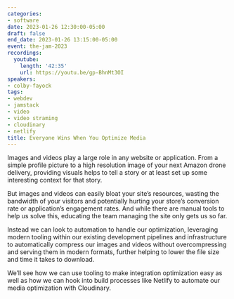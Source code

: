 ```yaml
---
categories:
- software
date: 2023-01-26 12:30:00-05:00
draft: false
end_date: 2023-01-26 13:15:00-05:00
event: the-jam-2023
recordings:
  youtube:
    length: '42:35'
    url: https://youtu.be/gp-BhnMt3OI
speakers:
- colby-fayock
tags:
- webdev
- jamstack
- video
- video straming
- cloudinary
- netlify
title: Everyone Wins When You Optimize Media
---
```



Images and videos play a large role in any website or application. From a simple profile picture to a high resolution image of your next Amazon drone delivery, providing visuals helps to tell a story or at least set up some interesting context for that story.

But images and videos can easily bloat your site’s resources, wasting the bandwidth of your visitors and potentially hurting your store’s conversion rate or application’s engagement rates. And while there are manual tools to help us solve this, educating the team managing the site only gets us so far.

Instead we can look to automation to handle our optimization, leveraging modern tooling within our existing development pipelines and infrastructure to automatically compress our images and  videos without overcompressing and serving them in modern formats, further helping to lower the file size and time it takes to download.

We’ll see how we can use tooling to make integration optimization easy as well as how we can hook into build processes like Netlify to automate our media optimization with Cloudinary.